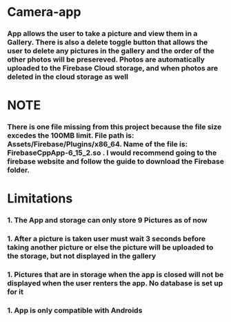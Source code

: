 # Camera-app
 

### App allows the user to take a picture and view them in a Gallery. There is also a delete toggle button that allows the user to delete any pictures in the gallery and the order of the other photos will be presereved. Photos are automatically uploaded to the Firebase Cloud storage, and when photos are deleted in the cloud storage as well

# **NOTE**
### There is one file missing from this project because the file size excedes the 100MB limit. File path is: Assets/Firebase/Plugins/x86_64. Name of the file is: FirebaseCppApp-6_15_2.so . I would recommend going to the firebase website and follow the guide to download the Firebase folder.

# Limitations
### 1. The App and storage can only store 9 Pictures as of now
### 1. After a picture is taken user must wait 3 seconds before taking another picture or else the picture will be uploaded to the storage, but not displayed in the gallery
### 1. Pictures that are in storage when the app is closed will not be displayed when the user renters the app. No database is set up for it
### 1. App is only compatible with Androids
